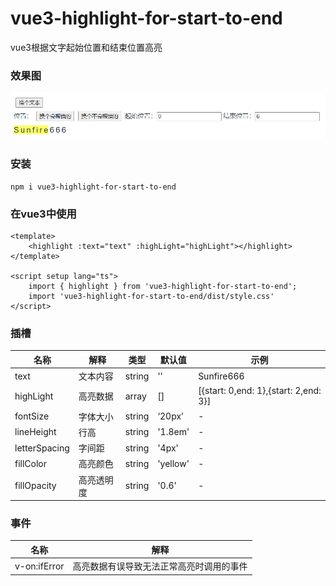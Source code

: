 # vue3-highlight-for-start-to-end

vue3根据文字起始位置和结束位置高亮

### 效果图

![demo](.\public\demo.png)

### 安装

```
npm i vue3-highlight-for-start-to-end
```

### 在vue3中使用

```vue
<template>
    <highlight :text="text" :highLight="highLight"></highlight>
</template>

<script setup lang="ts">
    import { highlight } from 'vue3-highlight-for-start-to-end';
    import 'vue3-highlight-for-start-to-end/dist/style.css'
</script>
```

### 插槽

| 名称          | 解释       | 类型   | 默认值   | 示例                                  |
| ------------- | ---------- | ------ | -------- | ------------------------------------- |
| text          | 文本内容   | string | ''       | Sunfire666                            |
| highLight     | 高亮数据   | array  | []       | [{start: 0,end: 1},{start: 2,end: 3}] |
| fontSize      | 字体大小   | string | ‘20px’   | -                                     |
| lineHeight    | 行高       | string | '1.8em'  | -                                     |
| letterSpacing | 字间距     | string | '4px'    | -                                     |
| fillColor     | 高亮颜色   | string | 'yellow' | -                                     |
| fillOpacity   | 高亮透明度 | string | '0.6'    | -                                     |

### 事件

| 名称         | 解释                                     |
| ------------ | ---------------------------------------- |
| v-on:ifError | 高亮数据有误导致无法正常高亮时调用的事件 |

